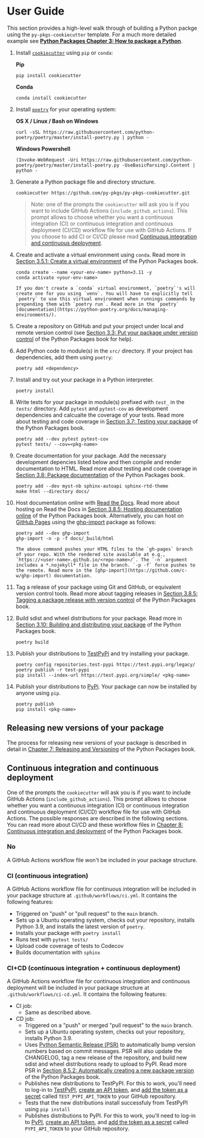 # User Guide

This section provides a high-level walk through of building a Python packge using the `py-pkgs-cookiecutter` template. For a much more detailed example see [**Python Packages Chapter 3: How to package a Python**](https://py-pkgs.org/03-how-to-package-a-python).

1. Install [`cookiecutter`](https://cookiecutter.readthedocs.io/en/1.7.2/) using `pip` or `conda`:

    **Pip**

    ```{prompt} bash
    pip install cookiecutter
    ```

    **Conda**

    ```{prompt} bash
    conda install cookiecutter
    ```

2. Install [`poetry`](https://python-poetry.org/docs/#installation) for your operating system:

    **OS X / Linux / Bash on Windows**

    ```{prompt} bash
    curl -sSL https://raw.githubusercontent.com/python-poetry/poetry/master/install-poetry.py | python -
    ```

    **Windows Powershell**

    ```{prompt} powershell
    (Invoke-WebRequest -Uri https://raw.githubusercontent.com/python-poetry/poetry/master/install-poetry.py -UseBasicParsing).Content | python -
    ```

3. Generate a Python package file and directory structure.

    ```{prompt} bash
    cookiecutter https://github.com/py-pkgs/py-pkgs-cookiecutter.git
    ```

    > Note: one of the prompts the `cookiecutter` will ask you is if you want to include GitHub Actions (`include_github_actions`). This prompt allows to choose whether you want a continuous integration (CI) or continuous integration and continuous deployment (CI/CD) workflow file for use with GitHub Actions. If you choose to add CI or CI/CD please read [Continuous integration and continuous deployment](#continuous-integration-and-continuous-deployment).

4. Create and activate a virtual environment using `conda`. Read more in [Section 3.5.1: Create a virtual environment](https://py-pkgs.org/03-how-to-package-a-python#create-a-virtual-environment) of the Python Packages book.

    ```{prompt} bash
    conda create --name <your-env-name> python=3.11 -y
    conda activate <your-env-name>
    ```

    ```{note}
    If you don't create a `conda` virtual environment, `poetry`'s will create one for you using `venv`. You will have to explicitly tell `poetry` to use this virtual environment when runnings commands by prepending them with `poetry run`. Read more in the `poetry` [documentation](https://python-poetry.org/docs/managing-environments/).
    ```

5. Create a repository on GitHub and put your project under local and remote version control (see [Section 3.3: Put your package under version control](https://py-pkgs.org/03-how-to-package-a-python#put-your-package-under-version-control) of the Python Packages book for help).
6. Add Python code to module(s) in the `src/` directory. If your project has dependencies, add them using `poetry`:

    ```{prompt} bash
    poetry add <dependency>
    ```

7. Install and try out your package in a Python interpreter.

    ```{prompt} bash
    poetry install
    ```

8. Write tests for your package in module(s) prefixed with *`test_`* in the *`tests/`* directory. Add `pytest` and `pytest-cov` as development dependencies and calcualte the coverage of your tests. Read more about testing and code coverage in [Section 3.7: Testing your package](https://py-pkgs.org/03-how-to-package-a-python#testing-your-package) of the Python Packages book.

    ```{prompt} bash
    poetry add --dev pytest pytest-cov
    pytest tests/ --cov=<pkg-name>
    ```

9. Create documentation for your package. Add the necessary development depencies listed below and then compile and render documentation to HTML. Read more about testing and code coverage in [Section 3.8: Package documentation](https://py-pkgs.org/03-how-to-package-a-python#package-documentation) of the Python Packages book.

    ```{prompt} bash
    poetry add --dev myst-nb sphinx-autoapi sphinx-rtd-theme
    make html --directory docs/
    ```

10. Host documentation online with [Read the Docs](https://readthedocs.org/). Read more about hosting on Read the Docs in [Section 3.8.5: Hosting documentation online](https://py-pkgs.org/03-how-to-package-a-python#hosting-documentation-online) of the Python Packages book. Alternatively, you can host on [GitHub Pages](https://pages.github.com) using the [ghp-import](https://github.com/c-w/ghp-import) package as follows:

    ```{prompt} bash
    poetry add --dev ghp-import
    ghp-import -n -p -f docs/_build/html
    ```

    ```{note}
    The above command pushes your HTML files to the `gh-pages` branch of your repo. With the rendered site available at e.g., `https://<user-name>.github.io/<repo-name>/`. The `-n` argument includes a *.nojekyll* file in the branch. `-p -f` force pushes to the remote. Read more in the [ghp-import](https://github.com/c-w/ghp-import) documentation.
    ```

11. Tag a release of your package using Git and GitHub, or equivalent version control tools. Read more about tagging releases in [Section 3.8.5: Tagging a package release with version control](https://py-pkgs.org/03-how-to-package-a-python#tagging-a-package-release-with-version-control) of the Python Packages book.

12. Build sdist and wheel distributions for your package.  Read more in [Section 3.10: Building and distributing your package](https://py-pkgs.org/03-how-to-package-a-python#building-and-distributing-your-package) of the Python Packages book.

    ```{prompt} bash
    poetry build
    ```

13. Publish your distributions to [TestPyPi](https://test.pypi.org/) and try installing your package.

    ```{prompt} bash
    poetry config repositories.test-pypi https://test.pypi.org/legacy/
    poetry publish -r test-pypi
    pip install --index-url https://test.pypi.org/simple/ <pkg-name>
    ```

14. Publish your distributions to [PyPi](https://pypi.org/). Your package can now be installed by anyone using `pip`.

    ```{prompt} bash
    poetry publish
    pip install <pkg-name>
    ```

## Releasing new versions of your package

The process for releasing new versions of your package is described in detail in [Chapter 7: Releasing and Versioning](https://py-pkgs.org/07-releasing-versioning) of the Python Packages book.

## Continuous integration and continuous deployment

One of the prompts the `cookiecutter` will ask you is if you want to include GitHub Actions (`include_github_actions`). This prompt allows to choose whether you want a continuous integration (CI) or continuous integration and continuous deployment (CI/CD) workflow file for use with GitHub Actions. The possible responses are described in the following sections. You can read more about CI/CD and these workflow files in [Chapter 8: Continuous integration and deployment](https://py-pkgs.org/08-ci-cd) of the Python Packages book.

### No

A GitHub Actions workflow file won't be included in your package structure.

### CI (continuous integration)

A GitHub Actions workflow file for continuous integration will be included in your package structure at `.github/workflows/ci.yml`. It contains the following features:

- Triggered on "push" or "pull request" to the `main` branch.
- Sets up a Ubuntu operating system, checks out your repository, installs Python 3.9, and installs the latest version of `poetry`.
- Installs your package with `poetry install`
- Runs test with `pytest tests/`
- Upload code coverage of tests to Codecov
- Builds documentation with `sphinx`

### CI+CD (continuous integration + continuous deployment)

A GitHub Actions workflow file for continuous integration and continuous deployment will be included in your package structure at `.github/workflows/ci-cd.yml`. It contains the following features:

- CI job:
  - Same as described above.
- CD job:
  - Triggered on a "push" or merged "pull request" to the `main` branch.
  - Sets up a Ubuntu operating system, checks out your repository, installs Python 3.9.
  - Uses [Python Semantic Release (PSR)](https://github.com/relekang/python-semantic-release) to automatically bump version numbers based on commit messages. PSR will also update the CHANGELOG, tag a new release of the repository, and build new sdist and wheel distributions ready to upload to PyPI. Read more PSR in [Section 8.5.2: Automatically creating a new package version](https://py-pkgs.org/08-ci-cd#automatically-creating-a-new-package-version) of the Python Packages book.
  - Publishes new distributions to TestPyPI. For this to work, you'll need to log-in to [TestPyPI](https://test.pypi.org), [create an API token](https://pypi.org/help/#apitoken), and [add the token as a secret](https://docs.github.com/en/actions/reference/encrypted-secrets) called `TEST_PYPI_API_TOKEN` to your GitHub repository.
  - Tests that the new distributions install successfuly from TestPyPI using `pip install`
  - Publishes distributions to PyPI. For this to work, you'll need to log-in to [PyPI](https://pypi.org), [create an API token](https://pypi.org/help/#apitoken), and [add the token as a secret](https://docs.github.com/en/actions/reference/encrypted-secrets) called `PYPI_API_TOKEN` to your GitHub repository.
